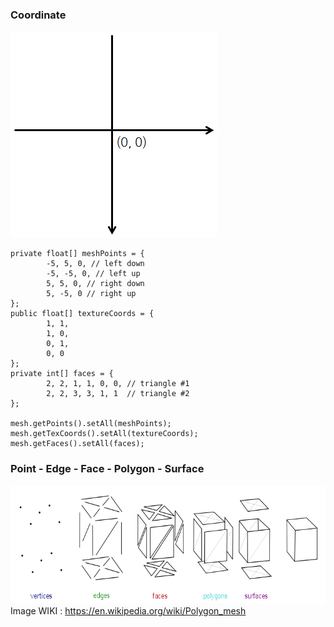### Coordinate
![uv](resources/coordinate.png)
```
private float[] meshPoints = {
        -5, 5, 0, // left down
        -5, -5, 0, // left up
        5, 5, 0, // right down
        5, -5, 0 // right up
};
public float[] textureCoords = {
        1, 1,
        1, 0,
        0, 1,
        0, 0
};
private int[] faces = {
        2, 2, 1, 1, 0, 0, // triangle #1
        2, 2, 3, 3, 1, 1  // triangle #2
};

mesh.getPoints().setAll(meshPoints);
mesh.getTexCoords().setAll(textureCoords);
mesh.getFaces().setAll(faces);
```

### Point - Edge - Face - Polygon - Surface
![mesh](resources/mesh.png)
Image WIKI : https://en.wikipedia.org/wiki/Polygon_mesh
